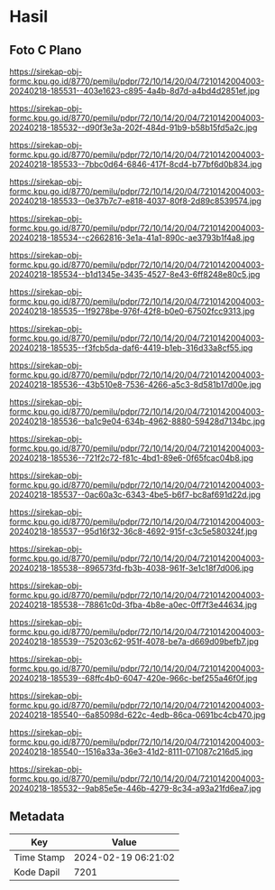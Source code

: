 # Hasil

## Foto C Plano

https://sirekap-obj-formc.kpu.go.id/8770/pemilu/pdpr/72/10/14/20/04/7210142004003-20240218-185531--403e1623-c895-4a4b-8d7d-a4bd4d2851ef.jpg

https://sirekap-obj-formc.kpu.go.id/8770/pemilu/pdpr/72/10/14/20/04/7210142004003-20240218-185532--d90f3e3a-202f-484d-91b9-b58b15fd5a2c.jpg

https://sirekap-obj-formc.kpu.go.id/8770/pemilu/pdpr/72/10/14/20/04/7210142004003-20240218-185533--7bbc0d64-6846-417f-8cd4-b77bf6d0b834.jpg

https://sirekap-obj-formc.kpu.go.id/8770/pemilu/pdpr/72/10/14/20/04/7210142004003-20240218-185533--0e37b7c7-e818-4037-80f8-2d89c8539574.jpg

https://sirekap-obj-formc.kpu.go.id/8770/pemilu/pdpr/72/10/14/20/04/7210142004003-20240218-185534--c2662816-3e1a-41a1-890c-ae3793b1f4a8.jpg

https://sirekap-obj-formc.kpu.go.id/8770/pemilu/pdpr/72/10/14/20/04/7210142004003-20240218-185534--b1d1345e-3435-4527-8e43-6ff8248e80c5.jpg

https://sirekap-obj-formc.kpu.go.id/8770/pemilu/pdpr/72/10/14/20/04/7210142004003-20240218-185535--1f9278be-976f-42f8-b0e0-67502fcc9313.jpg

https://sirekap-obj-formc.kpu.go.id/8770/pemilu/pdpr/72/10/14/20/04/7210142004003-20240218-185535--f3fcb5da-daf6-4419-b1eb-316d33a8cf55.jpg

https://sirekap-obj-formc.kpu.go.id/8770/pemilu/pdpr/72/10/14/20/04/7210142004003-20240218-185536--43b510e8-7536-4266-a5c3-8d581b17d00e.jpg

https://sirekap-obj-formc.kpu.go.id/8770/pemilu/pdpr/72/10/14/20/04/7210142004003-20240218-185536--ba1c9e04-634b-4962-8880-59428d7134bc.jpg

https://sirekap-obj-formc.kpu.go.id/8770/pemilu/pdpr/72/10/14/20/04/7210142004003-20240218-185536--721f2c72-f81c-4bd1-89e6-0f65fcac04b8.jpg

https://sirekap-obj-formc.kpu.go.id/8770/pemilu/pdpr/72/10/14/20/04/7210142004003-20240218-185537--0ac60a3c-6343-4be5-b6f7-bc8af691d22d.jpg

https://sirekap-obj-formc.kpu.go.id/8770/pemilu/pdpr/72/10/14/20/04/7210142004003-20240218-185537--95d16f32-36c8-4692-915f-c3c5e580324f.jpg

https://sirekap-obj-formc.kpu.go.id/8770/pemilu/pdpr/72/10/14/20/04/7210142004003-20240218-185538--896573fd-fb3b-4038-961f-3e1c18f7d006.jpg

https://sirekap-obj-formc.kpu.go.id/8770/pemilu/pdpr/72/10/14/20/04/7210142004003-20240218-185538--78861c0d-3fba-4b8e-a0ec-0ff7f3e44634.jpg

https://sirekap-obj-formc.kpu.go.id/8770/pemilu/pdpr/72/10/14/20/04/7210142004003-20240218-185539--75203c62-951f-4078-be7a-d669d09befb7.jpg

https://sirekap-obj-formc.kpu.go.id/8770/pemilu/pdpr/72/10/14/20/04/7210142004003-20240218-185539--68ffc4b0-6047-420e-966c-bef255a46f0f.jpg

https://sirekap-obj-formc.kpu.go.id/8770/pemilu/pdpr/72/10/14/20/04/7210142004003-20240218-185540--6a85098d-622c-4edb-86ca-0691bc4cb470.jpg

https://sirekap-obj-formc.kpu.go.id/8770/pemilu/pdpr/72/10/14/20/04/7210142004003-20240218-185540--1516a33a-36e3-41d2-8111-071087c216d5.jpg

https://sirekap-obj-formc.kpu.go.id/8770/pemilu/pdpr/72/10/14/20/04/7210142004003-20240218-185532--9ab85e5e-446b-4279-8c34-a93a21fd6ea7.jpg


## Metadata

| Key        | Value               |
| ---------- | ------------------- |
| Time Stamp | 2024-02-19 06:21:02 |
| Kode Dapil | 7201                |




